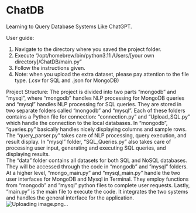 # ChatDB
Learning to Query Database Systems Like ChatGPT.

User guide:
1.	Navigate to the directory where you saved the project folder.
2.	Execute “/opt/homebrew/bin/python3.11 /Users/[your own directory]/ChatDB/main.py”
3.	Follow the instructions given.
4.	Note: when you upload the extra dataset, please pay attention to the file type. (.csv for SQL and .json for MongoDB)

Project Structure:
	The project is divided into two parts “mongodb” and ”mysql”, where “mongodb” handles NLP processing for MongoDB queries and “mysql” handles NLP processing for SQL queries. They are stored in two separate folders called “mongodb” and “mysql”. Each of these folders contains a Python file for connection: “connection.py” and “Upload_SQL.py” which handle the connection to the local databases. In “mongodb”, “queries.py” basically handles nicely displaying columns and sample rows. The “query_parser.py” takes care of NLP processing, query execution, and result display. In “mysql” folder, “SQL_Queries.py” also takes care of processing user input, generating and executing SQL queries, and displaying results.  
The “data” folder contains all datasets for both SQL and NoSQL databases. They will be accessed through the code in “mongodb” and ”mysql” folders. 
	At a higher level, “mongo_main.py” and “mysql_main.py” handle the two user interfaces for MongoDB and Mysql in Terminal. They employ functions from “mongodb” and ”mysql” python files to complete user requests. Lastly, “main.py” is the main file to execute the code. It integrates the two systems and handles the general interface for the application. 
![Uploading image.png…]()
